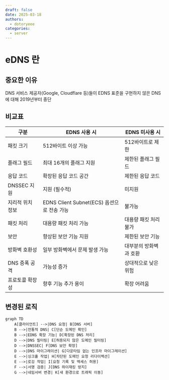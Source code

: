 ```yaml
---
draft: false
date: 2025-03-18
authors:
  - dotoryeee
categories:
  - server
---
```

# eDNS 란

<!-- more -->

## 중요한 이유
DNS 서비스 제공자(Google, Cloudflare 등)들이 EDNS 표준을 구현하지 않은 DNS에 대해 2019년부터 중단

## 비교표

| 구분 | EDNS 사용 시 | EDNS 미사용 시 |
|------|-------------|--------------|
| 패킷 크기 | 512바이트 이상 가능 | 512바이트로 제한 |
| 플래그 필드 | 최대 16개의 플래그 지원 | 제한된 플래그 필드 |
| 응답 코드 | 확장된 응답 코드 공간 | 제한된 응답 코드 |
| DNSSEC 지원 | 지원 (필수적) | 미지원 |
| 지리적 위치 정보 | EDNS Client Subnet(ECS) 옵션으로 전송 가능 | 불가능 |
| 패킷 처리 | 대용량 패킷 처리 가능 | 대용량 패킷 처리 불가 |
| 보안 | 향상된 보안 기능 지원 | 제한된 보안 기능 |
| 방화벽 호환성 | 일부 방화벽에서 문제 발생 가능 | 대부분의 방화벽과 호환 |
| DNS 증폭 공격 | 가능성 증가 | 상대적으로 낮은 위험 |
| 프로토콜 확장성 | 향후 기능 추가 용이 | 확장 어려움 |

## 변경된 로직
``` mermaid
graph TD
    A[클라이언트] -->|DNS 요청| B[DNS 서버]
    B -->|전통적 DNS| C[단순 도메인 확인]
    B -->|EDNS 확장 기능| D[확장된 DNS 처리]
    D -->|DNS 필터링| E[허용되지 않은 도메인 필터링]
    D -->|DNSSEC| F[DNS 보안 확장]
    D -->|DNS 마이그레이션| G[다운타임 없는 인프라 마이그레이션]
    E -->|싱크홀 작업| H[차단된 도메인 요청 리다이렉션]
    E -->|로깅 작업| I[요청 기록 및 액세스 허용]
    F -->|서명 검증| J[DNS 하이재킹 방지]
    G -->|네임서버 변경| K[새 환경으로 트래픽 이동]
```

